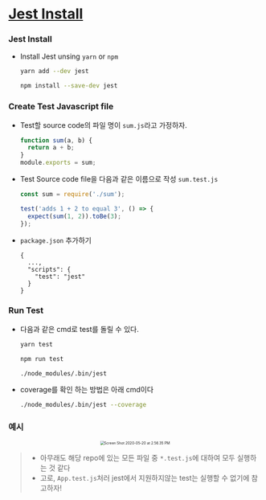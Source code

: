 # [Jest Install](https://jestjs.io/docs/en/getting-started)

###  Jest Install

* Install Jest unsing ``yarn`` or ``npm``

  ```bash
  yarn add --dev jest
  ```

  ```bash
  npm install --save-dev jest
  ```

### Create Test Javascript file

* Test할 source code의 파일 명이 ``sum.js``라고 가정하자.

  ```javascript
  function sum(a, b) {
    return a + b;
  }
  module.exports = sum;
  ```

* Test Source code file을 다음과 같은 이름으로 작성 ``sum.test.js``

  ```javascript
  const sum = require('./sum');
  
  test('adds 1 + 2 to equal 3', () => {
    expect(sum(1, 2)).toBe(3);
  });
  ```

* ``package.json`` 추가하기

  ```
  {
  	...,
    "scripts": {
      "test": "jest"
    }
  }
  ```

### Run Test

* 다음과 같은 cmd로 test를 돌릴 수 있다.

  ```bash
  yarn test
  ```

  ```bash
  npm run test
  ```

  ```bash
  ./node_modules/.bin/jest
  ```

* coverage를 확인 하는 방법은 아래 cmd이다

  ```bash
  ./node_modules/.bin/jest --coverage
  ```
### 예시

<center><img src="/Users/jeonsang-gyu/Desktop/Coding-Hour/Docs/src/Screen Shot 2020-05-20 at 2.56.35 PM.png" alt="Screen Shot 2020-05-20 at 2.56.35 PM" style="zoom:50%;" /></center>

> * 아무래도 해당 repo에 있는 모든 파일 중 ``*.test.js``에 대하여 모두 실행하는 것 같다
> * 고로, ``App.test.js``처러 jest에서 지원하지않는 test는 실행할 수 없기에 참고하자!